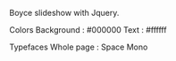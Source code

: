 Boyce slideshow with Jquery.


Colors 
Background : #000000
Text : #ffffff

Typefaces
Whole page : Space Mono

